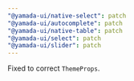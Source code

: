 ```yaml
---
"@yamada-ui/native-select": patch
"@yamada-ui/autocomplete": patch
"@yamada-ui/native-table": patch
"@yamada-ui/select": patch
"@yamada-ui/slider": patch
---
```


Fixed to correct `ThemeProps`.
